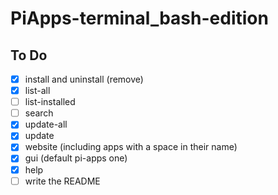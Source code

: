 # PiApps-terminal_bash-edition



## To Do
- [x] install and uninstall (remove)
- [x] list-all
- [ ] list-installed
- [ ] search
- [x] update-all
- [x] update
- [x] website (including apps with a space in their name)
- [x] gui (default pi-apps one)
- [x] help
- [ ] write the README
